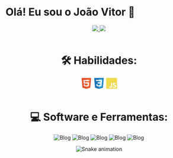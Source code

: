 # Olá! Eu sou o João Vitor 👋

<div align="center">
  <a href="https://github.com/jvsantoz">
    <img height="150em" src="https://github-readme-stats.vercel.app/api?username=jvsantoz&count_private=true&include_all_commits=true&show_icons=true&theme=dracula&hide_border=false&show_owner=true"/>
    <img height="150em" src="https://github-readme-stats.vercel.app/api/top-langs/?username=jvsantoz&theme=dracula&hide_border=false&&layout=compact"/>
  </a>
</div>

<div align="center">
    <div style="display: inline_block"><br>
        <h1>🛠️ Habilidades:</h1>
        <img align="center" height="30" width="30" src="https://raw.githubusercontent.com/devicons/devicon/master/icons/html5/html5-original.svg" />
        <img align="center" height="30" width="30" src="https://raw.githubusercontent.com/devicons/devicon/master/icons/css3/css3-original.svg" />
        <img align="center" height="30" width="30" src="https://raw.githubusercontent.com/devicons/devicon/master/icons/javascript/javascript-plain.svg" />
    </div>
    <div style="display: inline_block"><br>
        <h1>💻 Software e Ferramentas:</h1>
    </div>
</div>

<div align="center">

![Blog](	https://img.shields.io/badge/Windows-0078D6?style=for-the-badge&logo=windows&logoColor=white)
![Blog](https://img.shields.io/badge/Adobe%20Photoshop-31A8FF?style=for-the-badge&logo=Adobe%20Photoshop&logoColor=black)
![Blog](https://img.shields.io/badge/Visual_Studio_Code-0078D4?style=for-the-badge&logo=visual%20studio%20code&logoColor=white)
![Blog](https://img.shields.io/badge/GIT-E44C30?style=for-the-badge&logo=git&logoColor=white)
![Blog](https://img.shields.io/badge/GitHub-100000?style=for-the-badge&logo=github&logoColor=white)

</div>
  
<div align="center">

  ![Snake animation](https://github.com/danielbped/danielbped/blob/output/github-contribution-grid-snake.svg)
  
</div>
